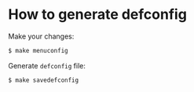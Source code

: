 # How to generate defconfig

Make your changes:
```bash
$ make menuconfig
```

Generate `defconfig` file:
```bash
$ make savedefconfig
```

